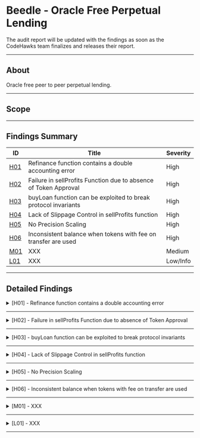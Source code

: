 # Beedle - Oracle Free Perpetual Lending

The audit report will be updated with the findings as soon as the CodeHawks team finalizes and releases their report.

---

## About

Oracle free peer to peer perpetual lending.

---

## Scope

---

## Findings Summary

| ID  | Title                            | Severity   |
|-----|----------------------------------|------------|
| [H01](#h01---xxx) | Refinance function contains a double accounting error                              | High       |
| [H02](#h02---xxx) | Failure in sellProfits Function due to absence of Token Approval                              | High       |
| [H03](#h03---xxx) | buyLoan function can be exploited to break protocol invariants                             | High       |
| [H04](#h04---xxx) | Lack of Slippage Control in sellProfits function                              | High       |
| [H05](#h05---xxx) | No Precision Scaling                             | High       |
| [H06](#h06---xxx) | Inconsistent balance when tokens with fee on transfer are used                             | High       |
| [M01](#m01---xxx) | XXX                              | Medium     |
| [L01](#l01---xxx) | XXX                              | Low/Info   |

---

## Detailed Findings

<details>
  <summary><a id="h01---xxx"></a>[H01] - Refinance function contains a double accounting error</summary>
  
  <br>

## **Severity:** 
  
- High

## **Relevant GitHub Links:** 

- https://github.com/Cyfrin/2023-07-beedle/blob/658e046bda8b010a5b82d2d85e824f3823602d27/src/Lender.sol#L591

## **Summary:** 

- The refinance function in the Lender contract, which allows borrowers to refinance their loans, contains a double accounting error when updating the balances after a successful refinance.

## **Vulnerability Details:** 

- The refinance function erroneously updates the new lender's pool balance twice for the same loan debt.

- For each refinance operation, the function validates the loan and new lender pool, calculates the new debt, updates the old and new lender's pool balances, and transfers any necessary tokens.

```solidity
  // update the old lenders pool
_updatePoolBalance(oldPoolId, pools[oldPoolId].poolBalance + loan.debt + lenderInterest);
pools[oldPoolId].outstandingLoans -= loan.debt;

// now lets deduct our tokens from the new pool
_updatePoolBalance(poolId, pools[poolId].poolBalance - debt);
pools[poolId].outstandingLoans += debt;
```

- During the refinancing process, the new lender's pool balance should be updated once to reflect the new loan debt. However, near the end of the function, the new lender's pool balance is reduced by the same loan debt again. This results in the new lender's pool balance being deducted twice for the same debt, essentially double-counting the debt.
  
```solidity
  pools[poolId].poolBalance -= debt;
```
  
## **Impact:** 

- Severity: High. The new lender is charged double the amount of the actual loan debt.

- Likelihood: High. The refinance function is a critical part of the protocol and is likely to be used frequently.

## **Tools Used:** 

- Manual analysis

## **Recommendation:** 

- The double accounting error can be rectified by removing the second balance update for the new lender's pool balance. This should ensure that the new lender's pool balance is only reduced by the loan debt once.

</details>

---

<details>
  <summary><a id="h02---xxx"></a>[H02] - Failure in sellProfits Function due to absence of Token Approval</summary>
  
  <br>

**Severity:** 
  
- High

**Relevant GitHub Links:** 

- [https://github.com/Cyfrin/2023-07-beedle/blob/658e046bda8b010a5b82d2d85e824f3823602d27/src/Lender.sol#L591](https://github.com/Cyfrin/2023-07-beedle/blob/658e046bda8b010a5b82d2d85e824f3823602d27/src/Fees.sol#L26)

**Summary:** 

- The sellProfits function, part of the Fees contract, is designed to swap tokens acquired from liquidations and fees for WETH. However, the function fails to approve the Uniswap v3 router to withdraw tokens from the contract. This oversight means the function will always revert, making it unusable. As noted in Uniswap's documentation, the contract must approve the router to withdraw the necessary tokens to execute the swap.

**Vulnerability Details:** 

 - Here's the relevant part of the sellProfits function:

```solidity
  /// @notice swap loan tokens for collateral tokens from liquidations
/// @param _profits the token to swap for WETH
    function sellProfits(address _profits) public {
        require(_profits != WETH, "not allowed");
        uint256 amount = IERC20(_profits).balanceOf(address(this));

        ISwapRouter.ExactInputSingleParams memory params = ISwapRouter.ExactInputSingleParams({
            tokenIn: _profits,
            tokenOut: WETH,
            fee: 3000,
            recipient: address(this),
            deadline: block.timestamp,
            amountIn: amount,
            amountOutMinimum: 0,
            sqrtPriceLimitX96: 0
        });

        amount = swapRouter.exactInputSingle(params);
        IERC20(WETH).transfer(staking, IERC20(WETH).balanceOf(address(this)));

    }
  ```
  
**Impact:** 

- High: The lack of approval prevents the sellProfits function from executing correctly, rendering it unusable.

**Tools Used:** 

- Manual analysis

**Recommendation:** 

- Implement the necessary approve call within the sellProfits function to provide the Uniswap v3 router with the necessary permissions to withdraw the required tokens.

</details>

---

<details>
  <summary><a id="h03---xxx"></a>[H03] - buyLoan function can be exploited to break protocol invariants</summary>
  
  <br>

  **Severity:** 
  
  - High

  **Relevant GitHub Links:** 

  - [https://github.com/Cyfrin/2023-07-beedle/blob/658e046bda8b010a5b82d2d85e824f3823602d27/src/Lender.sol#L591](https://github.com/Cyfrin/2023-07-beedle/blob/658e046bda8b010a5b82d2d85e824f3823602d27/src/Lender.sol#L465)

  **Summary:** 

  - The buyLoan function in the Lender contract may be manipulated to violate protocol invariants, due to a discrepancy in the assignment of the loan.lender field.

  **Vulnerability Details:** 

- The buyLoan function in the Lender contract allows lenders to acquire loans from other lenders. However, this function may be exploited due to an issue with the assignment of the new lender.

- The function takes two parameters: loanId to identify the loan to be purchased and poolId to identify the pool that will be acquiring the loan.

```solidity
 function buyLoan(uint256 loanId, bytes32 poolId) public {
  ```

- A check is performed to confirm that the pool has sufficient funds to cover the total debt of the loan. If the pool meets the requirements, its balance is updated to include the new loan.
  
```solidity
  // reject if the pool is not big enough
uint256 totalDebt = loan.debt + lenderInterest + protocolInterest;
if (pools[poolId].poolBalance < totalDebt) revert PoolTooSmall();

// if they do have a big enough pool then transfer from their pool
_updatePoolBalance(poolId, pools[poolId].poolBalance - totalDebt);
pools[poolId].outstandingLoans += totalDebt;
  ```

- The vulnerability arises from the fact that the new lender is set to msg.sender, rather than the owner of the pool that is acquiring the loan. This can lead to discrepancies, as the pool specified in the function parameters is used to verify and update balances, while the loan itself is updated with msg.sender as the new lender.
  
```solidity
  // update the loan with the new info
loans[loanId].lender = msg.sender;
loans[loanId].interestRate = pools[poolId].interestRate;
loans[loanId].startTimestamp = block.timestamp;
loans[loanId].auctionStartTimestamp = type(uint256).max;
loans[loanId].debt = totalDebt;
  ```
Consider the following attack scenario:

- Lender 1 and Lender 2 each set up a pool.
- Borrower 1 borrows from Lender 1’s pool.
- Lender 1 initiates an auction for Borrower 1’s loan.
- A malicious actor purchases Borrower 1’s loan, specifying Lender 2's pool as the acquiring pool.
- Lender 2's pool balance is updated to account for the purchase.
- The malicious actor becomes the new lender for the loan, as they were the msg.sender.
  
**Impact:** 

- Severity: High. The targeted lender could lose funds as a result of this exploit.

- Likelihood: High. Any actor within the protocol can execute this exploit.

**Tools Used:** 

- Manual analysis

- Foundry

**Recommendation:** 

This vulnerability can be addressed in two ways, depending on the design choice of the protocol:

  - Add an early check to confirm that msg.sender matches the owner of the lender pool specified in the function parameters. This would ensure that only the owner of the lender pool can call the buyLoan function.
  - Change the loan.lender assignment from msg.sender to pool.lender. This would allow any actor to call buyLoan for any validated pool, but ensure that the new lender is correctly set to the owner of the acquiring pool.

</details>

---

<details>
  <summary><a id="h04---xxx"></a>[H04] - Lack of Slippage Control in sellProfits function </summary>
  
  <br>

**Severity:** 
  
- High

**Relevant GitHub Links:** 

- [https://github.com/Cyfrin/2023-07-beedle/blob/658e046bda8b010a5b82d2d85e824f3823602d27/src/Lender.sol#L591](https://github.com/Cyfrin/2023-07-beedle/blob/658e046bda8b010a5b82d2d85e824f3823602d27/src/Fees.sol#L37)

**Summary:** 

- The sellProfits function in the Fees contract is employed to swap tokens earned from liquidations and fees to WETH. This operation is performed via the swapExactInputSingle function in the Uniswap v3 router, which exchanges a fixed quantity of one token for the maximum possible amount of another token. The issue arises due to the amountOutMinimum parameter being hardcoded to 0, which leaves the swap susceptible to front-running attacks that could result in a loss of protocol funds.

**Vulnerability Details:** 

An attacker could potentially exploit this vulnerability in the following way:

- The attacker identifies a sellProfits transaction for a substantial amount in the mempool.
- The attacker then proceeds to sandwich the Uniswap swap, which could cause a significant loss of funds for the protocol due to the absence of slippage control.

The code snippet of the vulnerable function:

```solidity
/// @notice swap loan tokens for collateral tokens from liquidations
/// @param _profits the token to swap for WETH
    function sellProfits(address _profits) public {
        require(_profits != WETH, "not allowed");
        uint256 amount = IERC20(_profits).balanceOf(address(this));

        ISwapRouter.ExactInputSingleParams memory params = ISwapRouter.ExactInputSingleParams({
            tokenIn: _profits,
            tokenOut: WETH,
            fee: 3000,
            recipient: address(this),
            deadline: block.timestamp,
            amountIn: amount,
            amountOutMinimum: 0,
            sqrtPriceLimitX96: 0
        });

        amount = swapRouter.exactInputSingle(params);
        IERC20(WETH).transfer(staking, IERC20(WETH).balanceOf(address(this)));
    }
```
  
**Impact:** 

- A front-running attack could potentially lead to a significant loss of protocol funds.

**Tools Used:** 

- Manual analysis

**Recommendation:** 

- Implement slippage control for the sellProfits function by setting a reasonable value for amountOutMinimum rather than hardcoding it to 0. This would limit the potential price impact of large swaps.

</details>

---

<details>
  <summary><a id="h05---xxx"></a>[H05] - No Precision Scaling </summary>
  
  <br>

**Severity:** 
  
- High

**Relevant GitHub Links:** 

- [https://github.com/Cyfrin/2023-07-beedle/blob/658e046bda8b010a5b82d2d85e824f3823602d27/src/Lender.sol#L591](https://github.com/Cyfrin/2023-07-beedle/blob/658e046bda8b010a5b82d2d85e824f3823602d27/src/Lender.sol#L246)

**Summary:** 

- The contracts calculations assumes that both the debt and collateral variables are represented in tokens with the same decimals.

**Vulnerability Details:** 

lets look at an example

- The borrow function in the given contract calculates a loanRatio to determine the risk associated with a loan based on the debt and collateral provided.

```solidity
 uint256 loanRatio = (debt * 10 ** 18) / collateral;
```

- In scenarios where debt and collateral are tokens with different decimal precision, such as DAI (18 decimals) and USDC (6 decimals), the loanRatio can result in incorrect risk management as it is used to enforce the maximum loan-to-value ratio:
  
```solidity
  if (loanRatio > pool.maxLoanRatio) revert RatioTooHigh();
```
  
**Impact:** 

- This can lead to loans with a higher actual ratio than intended, exposing lenders to higher default risks.

**Tools Used:** 

- Manual analysis

**Recommendation:** 

- When combining amounts of multiple tokens that may have different precision, convert all of the amounts into the same precision before any computation.

</details>

---

<details>
  <summary><a id="h06---xxx"></a>[H06] - Inconsistent balance when tokens with fee on transfer are used</summary>
  
  <br>

  **Severity:** High

  **Relevant GitHub Links:** 

  https://github.com/Cyfrin/2023-07-beedle/blob/658e046bda8b010a5b82d2d85e824f3823602d27/src/Lender.sol#L182

https://github.com/Cyfrin/2023-07-beedle/blob/658e046bda8b010a5b82d2d85e824f3823602d27/src/Lender.sol#L198

  **Summary:** 

  The Beedle contract assumes that the amount of tokens inputted matches the amount received. However, this assumption may not hold true when dealing with tokens that impose a fee on transfers. This discrepancy between the amount received and the amount accounted for could lead to a loss of funds for all parties interacting with the protocol.

  **Vulnerability Details:** 

  Let's illustrate this with an example:

Consider a scenario where a lending pool is set up with a loan token that imposes a fee on transfers.

When the addToPool function is called, the amount of tokens accounted for will be more than the actual tokens received by the protocol due to the transfer fee.

  ```solidity
  function addToPool(bytes32 poolId, uint256 amount) external {
        if (pools[poolId].lender != msg.sender) revert Unauthorized();
        if (amount == 0) revert PoolConfig();
        _updatePoolBalance(poolId, pools[poolId].poolBalance + amount);
        // transfer the loan tokens from the lender to the contract
        IERC20(pools[poolId].loanToken).transferFrom(msg.sender, address(this), amount);
    }
  ```

  Later, when the removeFromPool function is called, the protocol will transfer out the full accounted amount.
  
  ```solidity
  function removeFromPool(bytes32 poolId, uint256 amount) external {
        if (pools[poolId].lender != msg.sender) revert Unauthorized();
        if (amount == 0) revert PoolConfig();
        _updatePoolBalance(poolId, pools[poolId].poolBalance - amount);
        // transfer the loan tokens from the contract to the lender
        IERC20(pools[poolId].loanToken).transfer(msg.sender, amount);
    }
  ```
  
  **Impact:** 

  If the protocol receives fewer tokens due to a transfer fee but later sends out the full accounted amount, it will effectively lose the amount of the transfer fee. In a high-volume environment or with large-value transactions, this could lead to substantial losses over time.

  **Tools Used:** 

  Manual analysis

  **Recommendation:** 

  To mitigate this vulnerability, we recommend checking the balance before and after each transfer to accurately account for any transfer fees. This could be done by comparing the balance of the contract before and after the transferFrom call, and then updating the accounted balance based on the actual change in balance, rather than the input amount.

</details>

---

<details>
  <summary><a id="m01---xxx"></a>[M01] - XXX</summary>
  
  <br>

  **Severity:** Medium

  **Summary:** 

  **Vulnerability Details:** 

  **Impact:** 

  **Tools Used:** 

  **Recommendation:** 

</details>

---

<details>
  <summary><a id="l01---xxx"></a>[L01] - XXX</summary>
  
  <br>

  **Severity:** Low

  **Summary:** 

  **Vulnerability Details:** 

  **Impact:** 

  **Tools Used:** 

  **Recommendation:** 

</details>

---
